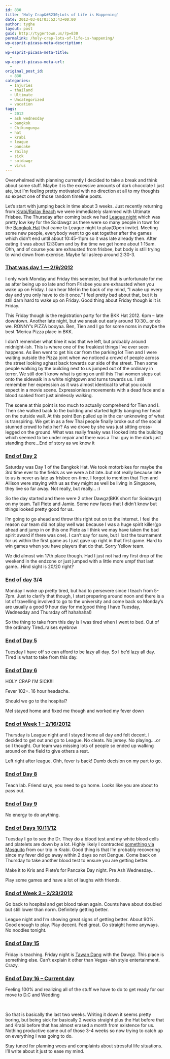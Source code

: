 ```yaml
---
id: 830
title: 'Holy Crap&#8230;Lots of Life is Happening'
date: 2012-03-01T03:52:43+00:00
author: tyghe
layout: post
guid: http://tygertown.us/?p=830
permalink: /holy-crap-lots-of-life-is-happening/
wp-esprit-picasa-meta-description:
  - 
wp-esprit-picasa-meta-title:
  - 
wp-esprit-picasa-meta-url:
  - 
original_post_id:
  - 830
categories:
  - Injuries
  - thailand
  - Ultimate
  - Uncategorized
  - vacation
tags:
  - 2012
  - ash wednesday
  - bangkok
  - Chikungunya
  - hat
  - krabi
  - league
  - pancake
  - railay
  - sick
  - soidawgz
  - virus
---
```

Overwhelmed with planning currently I decided to take a break and think about some stuff. Maybe it is the excessive amounts of dark chocolate I just ate, but I&#8217;m feeling pretty motivated with no direction at all to my thoughts so expect one of those random timeline posts.

Let&#8217;s start with jumping back in time about 3 weeks. Just recently returning from [Krabi/Railay Beach](http://tygertown.us/2012/02/krabi-ao-nang-railay/ "Krabi / Ao Nang / Railay") we were immediately slammed with Ultimate Frisbee. The Thursday after coming back we had <a title="Soidawgz League" href="http://www.bangkokultimate.com/league/scores-and-highlights/" target="_blank">League night</a> which was pretty low key for the Soidawgz as there were so many people in town for the <a title="BKK Hat 2012" href="http://www.bangkokultimate.com/bangkok-hat-2/bangkok-hat/" target="_blank">Bangkok Hat</a> that came to League night to play(Open invite). Meeting some new people, everybody went to go eat together after the games which didn&#8217;t end until about 10:45-11pm so it was late already then. After eating it was about 12:30am and by the time we get home about 1:15am. Ohh, and of course you are exhausted from frisbee, but body is still trying to wind down from exercise. Maybe fall asleep around 2:30-3.

### <span style="text-decoration:underline;"><strong>That was day 1 &#8212; 2/9/2012</strong></span>

<!--more-->

I only work Monday and Friday this semester, but that is unfortunate for me as after being up so late and from Frisbee you are exhausted when you wake up on Friday. I can hear Mel in the back of my mind, &#8220;I wake up every day and you only have to do it once.&#8221; I feel pretty bad about that, but it is still darn hard to wake up on Friday. Good thing about Friday though is it is Friday.

This Friday though is the registration party for the BKK Hat 2012. 6pm &#8211; late downtown. Another late night, but we sneak out early around 10:30&#8230;or do we. RONNY&#8217;s PIZZA booyaa. Ben, Tien and I go for some noms in maybe the best &#8216;Merica Pizza place in BKK.

I don&#8217;t remember what time it was that we left, but probably around midnight-ish. This is where one of the freakiest things I&#8217;ve ever seen happens. As Ben went to get his car from the parking lot Tien and I were waiting outside the Pizza joint when we noticed a crowd of people across the street looking aghast back towards our side of the street. Then some people walking by the building next to us jumped out of the ordinary in terror. We still don&#8217;t know what is going on until this Thai women steps out onto the sidewalk in a white nightgown and turns towards us. I still remember her expression as it was almost identical to what you could expect in a movie scene. Expressionless movements with a dead face and a blood soaked front just aimlessly walking.

The scene at this point is too much to actually comprehend for Tien and I. Then she walked back to the building and started lightly banging her head on the outside wall. At this point Ben pulled up in the car unknowing of what is transpiring. We get in as a few Thai people finally broke out of the social stunned crowd to help her? As we drove by she was just sitting cross-legged on the ground. What was really freaky was I looked into the building which seemed to be under repair and there was a Thai guy in the dark just standing there&#8230;End of story as we know it

### <span style="text-decoration:underline;"><strong>End of Day 2</strong></span>

Saturday was Day 1 of the Bangkok Hat. We took motorbikes for maybe the 3rd time ever to the fields as we were a bit late..but not really because late to us is never as late as frisbee on-time. I forgot to mention that Tien and Allison were staying with us as they might as well be living in Singapore, they live so far away. Not really, but really&#8230; <img src="https://tygertown.us/wp-includes/images/smilies/simple-smile.png" alt=":)" class="wp-smiley" style="height: 1em; max-height: 1em;" />

So the day started and there were 2 other Dawgz(BKK short for Soidawgz) on my team. Tall Piete and Jamie. Some new faces that I didn&#8217;t know but things looked pretty good for us.

I&#8217;m going to go ahead and throw this right out on to the internet. I feel the reason our team did not play well was because I was a huge spirit killer(go ahead and jump in on this one Piete as I think we may have taken the bad spirit award if there was one). I can&#8217;t say for sure, but I lost the tournament for us within the first game as I just gave up right in that first game. Hard to win games when you have players that do that. Sorry Yellow team.

We did almost win 17th place though. Had I just not had my first drop of the weekend in the endzone or just jumped with a little more umpf that last game&#8230;Hind sight is 20/20 right?

### <span style="text-decoration:underline;"><strong>End of day 3/4</strong></span>

Monday I woke up pretty tired, but had to persevere since I teach from 5-7pm. Just to clarify that though, I start preparing around noon and there is a lot of travelling involved to go to the university and come back so Monday&#8217;s are usually a good 9 hour day for me(good thing I have Tuesday, Wednesday and Thursday off hahahaha!)

So the thing to take from this day is I was tired when I went to bed. Out of the ordinary Tired..raises eyebrow

### <span style="text-decoration:underline;"><strong>End of Day 5</strong></span>

Tuesday I have off so can afford to be lazy all day. So I be&#8217;d lazy all day. Tired is what to take from this day.

### <span style="text-decoration:underline;"><strong>End of Day 6</strong></span>

HOLY CRAP I&#8217;M SICK!!!

Fever 102+. 16 hour headache.

Should we go to the hospital?

Mel stayed home and fixed me though and worked my fever down

### <span style="text-decoration:underline;"><strong>End of Week 1 &#8211; 2/16/2012</strong></span>

Thursday is League night and I stayed home all day and felt decent. I decided to get out and go to League. No cleats. No jersey. No playing&#8230;.or so I thought. Our team was missing lots of people so ended up walking around on the field to give others a rest.

Left right after league. Ohh, fever is back! Dumb decision on my part to go.

### <span style="text-decoration:underline;"><strong>End of Day 8</strong></span>

Teach lab. Friend says, you need to go home. Looks like you are about to pass out.

### <span style="text-decoration:underline;"><strong>End of Day 9</strong></span>

No energy to do anything.

### <span style="text-decoration:underline;"><strong>End of Days 10/11/12</strong></span>

Tuesday I go to see the Dr. They do a blood test and my white blood cells and platelets are down by a lot. Highly likely I contracted <a title="Chikungunya" href="http://www.chikungunya.in/" target="_blank">something via Mosquito</a> from our trip in Krabi. Good thing is that I&#8217;m probably recovering since my fever did go away within 2 days so not Dengue. Come back on Thursday to take another blood test to ensure you are getting better.

Make it to Kris and Piete&#8217;s for Pancake Day night. Pre Ash Wednesday&#8230;

Play some games and have a lot of laughs with friends.

### <span style="text-decoration:underline;"><strong>End of Week 2 &#8211; 2/23/2012</strong></span>

Go back to hospital and get blood taken again. Counts have about doubled but still lower than norm. Definitely getting better.

League night and I&#8217;m showing great signs of getting better. About 90%. Good enough to play. Play decent. Feel great. Go straight home anyways. No noodles tonight.

### <span style="text-decoration:underline;"><strong>End of Day 15</strong></span>

Friday is teaching. Friday night is <a title="Tawan Dang Brewery" href="http://www.tawandang.co.th/" target="_blank">Tawan Dang</a> with the Dawgz. This place is something else. Can&#8217;t explain it other than Vegas -ish style entertainment. Crazy.

### <span style="text-decoration:underline;"><strong>End of Day 16 &#8211; Current day</strong></span>

Feeling 100% and realizing all of the stuff we have to do to get ready for our move to D.C and Wedding

&nbsp;

So that is basically the last two weeks. Writing it down it seems pretty boring, but being sick for basically 2 weeks straight plus the Hat before that and Krabi before that has almost erased a month from existence for us. Nothing productive came out of those 3-4 weeks so now trying to catch up on everything I was going to do.

Stay tuned for planning woes and complaints about stressful life situations. I&#8217;ll write about it just to ease my mind.